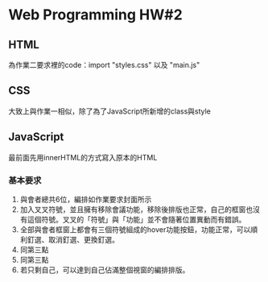 # Web Programming HW#2
## HTML
為作業二要求裡的code：import "styles.css" 以及 "main.js"
## CSS
大致上與作業一相似，除了為了JavaScript所新增的class與style
## JavaScript
最前面先用innerHTML的方式寫入原本的HTML
### 基本要求
1. 與會者總共6位，編排如作業要求封面所示
2. 加入叉叉符號，並且擁有移除會議功能，移除後排版也正常，自己的框窗也沒有這個符號。叉叉的「符號」與「功能」並不會隨著位置異動而有錯誤。
3. 全部與會者框窗上都會有三個符號組成的hover功能按鈕，功能正常，可以順利釘選、取消釘選、更換釘選。
4. 同第三點
5. 同第三點
6. 若只剩自己，可以達到自己佔滿整個視窗的編排排版。

